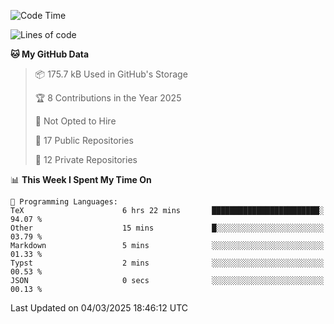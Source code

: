<!--START_SECTION:waka-->
![Code Time](http://img.shields.io/badge/Code%20Time-1%2C070%20hrs%2019%20mins-blue)

![Lines of code](https://img.shields.io/badge/From%20Hello%20World%20I%27ve%20Written-220.9%20thousand%20lines%20of%20code-blue)

**🐱 My GitHub Data** 

> 📦 175.7 kB Used in GitHub's Storage 
 > 
> 🏆 8 Contributions in the Year 2025
 > 
> 🚫 Not Opted to Hire
 > 
> 📜 17 Public Repositories 
 > 
> 🔑 12 Private Repositories 
 > 
📊 **This Week I Spent My Time On** 

```text
💬 Programming Languages: 
TeX                      6 hrs 22 mins       ████████████████████████░   94.07 % 
Other                    15 mins             █░░░░░░░░░░░░░░░░░░░░░░░░   03.79 % 
Markdown                 5 mins              ░░░░░░░░░░░░░░░░░░░░░░░░░   01.33 % 
Typst                    2 mins              ░░░░░░░░░░░░░░░░░░░░░░░░░   00.53 % 
JSON                     0 secs              ░░░░░░░░░░░░░░░░░░░░░░░░░   00.13 % 
```


 Last Updated on 04/03/2025 18:46:12 UTC
<!--END_SECTION:waka-->
